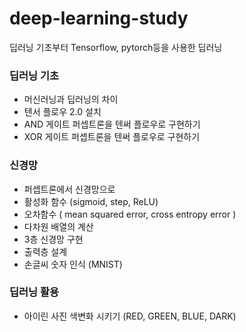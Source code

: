 # deep-learning-study
딥러닝 기초부터 Tensorflow, pytorch등을 사용한 딥러닝



### 딥러닝 기초

- 머신러닝과 딥러닝의 차이
- 텐서 플로우 2.0 설치
- AND 게이트 퍼셉트론을 텐써 플로우로 구현하기
- XOR 게이트 퍼셉트론을 텐써 플로우로 구현하기

### 신경망

- 퍼셉트론에서 신경망으로
- 활성화 함수 (sigmoid, step, ReLU)
- 오차함수 ( mean squared error, cross entropy error )
- 다차원 배열의 계산
- 3층 신경망 구현
- 출력층 설계
- 손글씨 숫자 인식 (MNIST)









### 딥러닝 활용

- 아이린 사진 색변화 시키기 (RED, GREEN, BLUE, DARK)











